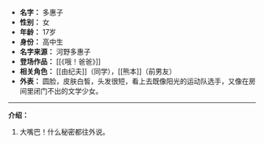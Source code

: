 
- **名字：** 多惠子
- **性别：** 女
- **年龄：** 17岁
- **身份：** 高中生
- **名字来源：** 河野多惠子
- **登场作品：** [[《哦！爸爸》]]
- **相关角色：** [[由纪夫]]（同学），[[熊本]]（前男友）
- **外表：** 圆脸，皮肤白皙，头发很短，看上去既像阳光的运动队选手，又像在房间里闭门不出的文学少女。

---

**介绍：** 

1. 大嘴巴！什么秘密都往外说。
